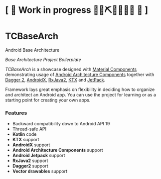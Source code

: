 # \[ 🚧 Work in progress 👷‍♀️⛏👷🔧️👷🔧 🚧 \]
# TCBaseArch
Android Base Architecture

*Base Architecture Project Boilerplate*

*TCBaseArch* is a showcase designed with [Material Components](https://material.io/develop/) demonstrating usage of [Android Architecture Components](https://developer.android.com/topic/libraries/architecture/) together with [Dagger 2](https://github.com/google/dagger), [AndroidX](https://developer.android.com/topic/libraries/support-library/androidx-rn), [RxJava2](https://github.com/ReactiveX/RxJava), [KTX](https://developer.android.com/kotlin/ktx) and [JetPack](https://developer.android.com/jetpack/).

Framework lays great emphasis on flexibility in deciding how to organize and architect an Android app. You can use the project for learning or as a starting point for creating your own apps.

### Features

* Backward compatibility down to Android API 19
* Thread-safe API
* __Kotlin__ code
* __KTX__ support
* __AndroidX__ support
* __Android Architecture Components__ support
* __Android Jetpack__ support
* __RxJava2__ support
* __Dagger2__ support
* __Vector drawables__ support
